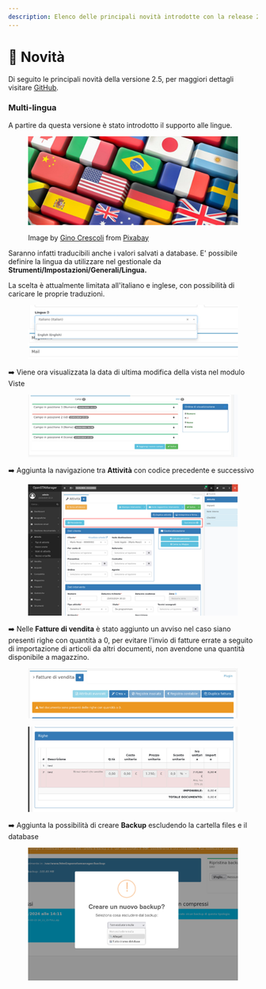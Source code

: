 ```yaml
---
description: Elenco delle principali novità introdotte con la release 2.5.
---
```


# 📣 Novità

Di seguito le principali novità della versione 2.5, per maggiori dettagli visitare [GitHub](https://github.com/devcode-it/openstamanager).

### Multi-lingua

A partire da questa versione è stato introdotto il supporto alle lingue.

<figure><img src=".gitbook/assets/translation-7774314_1280.jpg" alt=""><figcaption><p>Image by <a href="https://pixabay.com/users/absolutvision-6158753/?utm_source=link-attribution&#x26;utm_medium=referral&#x26;utm_campaign=image&#x26;utm_content=7774314">Gino Crescoli</a> from <a href="https://pixabay.com/?utm_source=link-attribution&#x26;utm_medium=referral&#x26;utm_campaign=image&#x26;utm_content=7774314">Pixabay</a></p></figcaption></figure>

Saranno infatti traducibili anche i valori salvati a database. E' possibile definire la lingua da utilizzare nel gestionale da **Strumenti/Impostazioni/Generali/Lingua.**

La scelta è attualmente limitata all'italiano e inglese, con possibilità di caricare le proprie traduzioni.

<figure><img src=".gitbook/assets/immagine.png" alt=""><figcaption></figcaption></figure>

➡️ Viene ora visualizzata la data di ultima modifica della vista nel modulo Viste

<figure><img src=".gitbook/assets/immagine (1).png" alt=""><figcaption></figcaption></figure>

➡️ Aggiunta la navigazione tra **Attività** con codice precedente e successivo

<figure><img src=".gitbook/assets/immagine (2).png" alt=""><figcaption></figcaption></figure>

➡️ Nelle **Fatture di vendita** è stato aggiunto un avviso nel caso siano presenti righe con quantità a 0, per evitare l'invio di fatture errate a seguito di importazione di articoli da altri documenti, non avendone una quantità disponibile a magazzino.

<figure><img src=".gitbook/assets/immagine (3).png" alt=""><figcaption></figcaption></figure>

<figure><img src=".gitbook/assets/immagine (4).png" alt=""><figcaption></figcaption></figure>

➡️ Aggiunta la possibilità di creare **Backup** escludendo la cartella files e il database

<figure><img src=".gitbook/assets/immagine (5).png" alt=""><figcaption></figcaption></figure>
